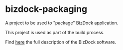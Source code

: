 # bizdock-packaging
A project to be used to "package" BizDock application.

This project is used as part of the build process.

Find <a href="https://help.bizdock.io/doku.php">here</a> the full description of the BizDock software.
